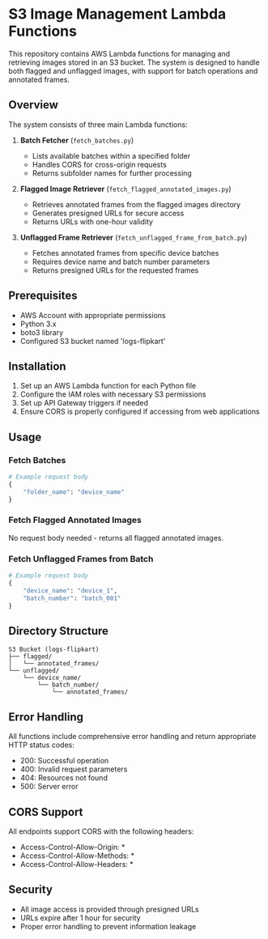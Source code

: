 # S3 Image Management Lambda Functions

This repository contains AWS Lambda functions for managing and retrieving images stored in an S3 bucket. The system is designed to handle both flagged and unflagged images, with support for batch operations and annotated frames.

## Overview

The system consists of three main Lambda functions:

1. **Batch Fetcher** (`fetch_batches.py`)
   - Lists available batches within a specified folder
   - Handles CORS for cross-origin requests
   - Returns subfolder names for further processing

2. **Flagged Image Retriever** (`fetch_flagged_annotated_images.py`)
   - Retrieves annotated frames from the flagged images directory
   - Generates presigned URLs for secure access
   - Returns URLs with one-hour validity

3. **Unflagged Frame Retriever** (`fetch_unflagged_frame_from_batch.py`)
   - Fetches annotated frames from specific device batches
   - Requires device name and batch number parameters
   - Returns presigned URLs for the requested frames

## Prerequisites

- AWS Account with appropriate permissions
- Python 3.x
- boto3 library
- Configured S3 bucket named 'logs-flipkart'

## Installation

1. Set up an AWS Lambda function for each Python file
2. Configure the IAM roles with necessary S3 permissions
3. Set up API Gateway triggers if needed
4. Ensure CORS is properly configured if accessing from web applications

## Usage

### Fetch Batches

```python
# Example request body
{
    "folder_name": "device_name"
}
```

### Fetch Flagged Annotated Images

No request body needed - returns all flagged annotated images.

### Fetch Unflagged Frames from Batch

```python
# Example request body
{
    "device_name": "device_1",
    "batch_number": "batch_001"
}
```

## Directory Structure

```
S3 Bucket (logs-flipkart)
├── flagged/
│   └── annotated_frames/
└── unflagged/
    └── device_name/
        └── batch_number/
            └── annotated_frames/
```

## Error Handling

All functions include comprehensive error handling and return appropriate HTTP status codes:
- 200: Successful operation
- 400: Invalid request parameters
- 404: Resources not found
- 500: Server error

## CORS Support

All endpoints support CORS with the following headers:
- Access-Control-Allow-Origin: *
- Access-Control-Allow-Methods: *
- Access-Control-Allow-Headers: *

## Security

- All image access is provided through presigned URLs
- URLs expire after 1 hour for security
- Proper error handling to prevent information leakage
